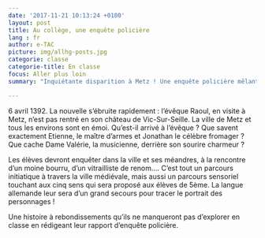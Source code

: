 ```yaml
---
date: '2017-11-21 10:13:24 +0100'
layout: post
title: Au collège, une enquête policière
lang : fr
author: e-TAC
picture: img/allhg-posts.jpg
categorie: classe
categorie-title: En classe
focus: Aller plus loin
summary: "Inquiétante disparition à Metz ! Une enquête policière mêlant histoire-géographie et allemand"

---
```


6 avril 1392. La nouvelle s’ébruite rapidement : l’évêque Raoul, en visite à Metz, n’est pas rentré en son château de Vic-Sur-Seille. La ville de Metz et tous les environs sont en émoi. Qu’est-il arrivé à l’évêque ? Que savent exactement Etienne, le maître d’armes et Jonathan le célèbre fromager ?  Que cache Dame Valérie, la musicienne, derrière son sourire charmeur ?  

Les élèves devront enquêter dans la ville et ses méandres, à la rencontre d’un moine bourru, d’un vitrailliste de renom…. C’est tout un parcours initiatique à travers la ville médiévale, mais aussi un parcours sensoriel touchant aux cinq sens qui sera proposé aux élèves de 5ème. La langue allemande leur sera d’un grand secours pour tracer le portrait des personnages !   

Une histoire à rebondissements qu’ils ne manqueront pas d’explorer en classe en rédigeant leur rapport d’enquête policière.

